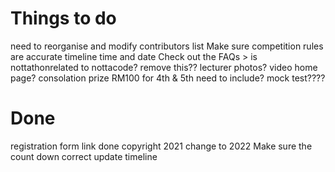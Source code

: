 # Things to do
need to reorganise and modify contributors list
Make sure competition rules are accurate
timeline time and date
Check out the FAQs > is nottathonrelated to nottacode? remove this??
lecturer photos?
video home page?
consolation prize RM100 for 4th & 5th need to include?
mock test????

# Done
registration form link done
copyright 2021 change to 2022
Make sure the count down correct
update timeline